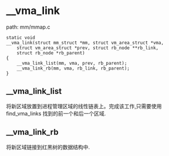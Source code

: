 __vma_link
========================================

path: mm/mmap.c
```
static void
__vma_link(struct mm_struct *mm, struct vm_area_struct *vma,
    struct vm_area_struct *prev, struct rb_node **rb_link,
    struct rb_node *rb_parent)
{
    __vma_link_list(mm, vma, prev, rb_parent);
    __vma_link_rb(mm, vma, rb_link, rb_parent);
}
```

__vma_link_list
----------------------------------------

将新区域放置到进程管理区域的线性链表上。完成该工作,只需要使用find_vma_links
找到的前一个和后一个区域.

__vma_link_rb
----------------------------------------

将新区域链接到红黑树的数据结构中.
